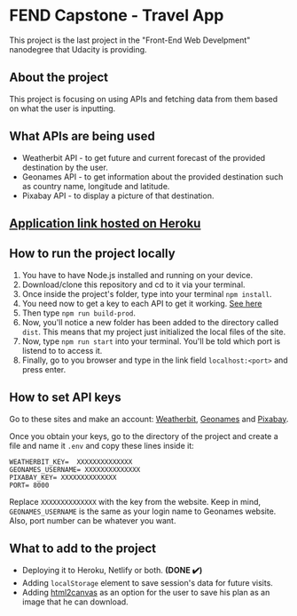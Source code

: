 # FEND Capstone - Travel App

This project is the last project in the "Front-End Web Develpment" nanodegree that Udacity is providing.

## About the project

This project is focusing on using APIs and fetching data from them based on what the user is inputting.

## What APIs are being used

- Weatherbit API - to get future and current forecast of the provided destination by the user.
- Geonames API - to get information about the provided destination such as country name, longitude and latitude.
- Pixabay API - to display a picture of that destination.

## [Application link hosted on Heroku](https://hesh-traveling-app.herokuapp.com/)

## How to run the project locally

1. You have to have Node.js installed and running on your device.
1. Download/clone this repository and cd to it via your terminal.
1. Once inside the project's folder, type into your terminal `npm install`.
1. You need now to get a key to each API to get it working. [See here](#How-to-set-API-keys)
1. Then type `npm run build-prod`.
1. Now, you'll notice a new folder has been added to the directory called `dist`. This means that my project just initialized the local files of the site.
1. Now, type `npm run start` into your terminal. You'll be told which port is listend to to access it.
1. Finally, go to you browser and type in the link field `localhost:<port>` and press enter.

## How to set API keys

Go to these sites and make an account: [Weatherbit](https://www.weatherbit.io/), [Geonames](http://www.geonames.org/) and [Pixabay](https://pixabay.com/).

Once you obtain your keys, go to the directory of the project and create a file and name it `.env` and copy these lines inside it:

```
WEATHERBIT_KEY=  XXXXXXXXXXXXXX
GEONAMES_USERNAME= XXXXXXXXXXXXXX
PIXABAY_KEY= XXXXXXXXXXXXXX
PORT= 8000
```

Replace `XXXXXXXXXXXXXX` with the key from the website. Keep in mind, `GEONAMES_USERNAME` is the same as your login name to Geonames website. Also, port number can be whatever you want.

## What to add to the project

- Deploying it to Heroku, Netlify or both. **(DONE ✔️)**
- Adding `localStorage` element to save session's data for future visits.
- Adding [html2canvas](https://html2canvas.hertzen.com/) as an option for the user to save his plan as an image that he can download.
